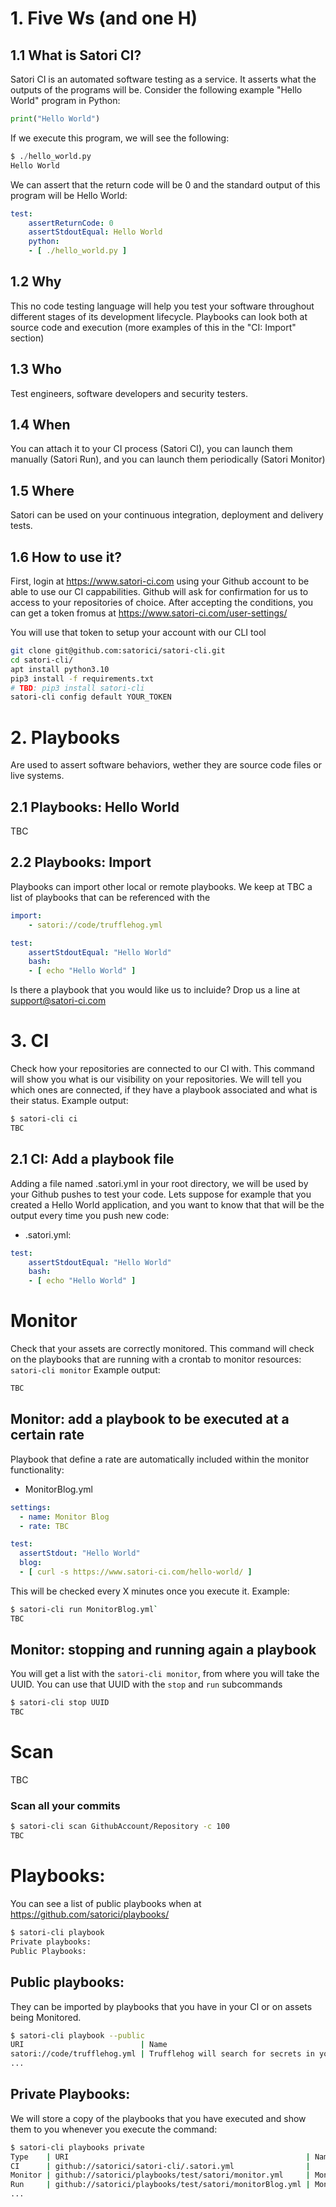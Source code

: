 # 1. Five Ws (and one H)

## 1.1 What is Satori CI?

Satori CI is an automated software testing as a service. It asserts what the outputs of the programs will be. Consider the following example "Hello World" program in Python:

```py
print("Hello World")
```

If we execute this program, we will see the following:

```py
$ ./hello_world.py
Hello World
```

We can assert that the return code will be 0 and the standard output of this program will be Hello World:

```yml
test:
    assertReturnCode: 0
    assertStdoutEqual: Hello World
    python:
    - [ ./hello_world.py ]
```

## 1.2 Why

This no code testing language will help you test your software throughout different stages of its development lifecycle. Playbooks can look both at source code and execution (more examples of this in the "CI: Import" section)

## 1.3 Who

Test engineers, software developers and security testers.

## 1.4 When

You can attach it to your CI process (Satori CI), you can launch them manually (Satori Run), and you can launch them periodically (Satori Monitor)

## 1.5 Where

Satori can be used on your continuous integration, deployment and delivery tests.

## 1.6 How to use it?

First, login at https://www.satori-ci.com using your Github account to be able to use our CI cappabilities. Github will ask for confirmation for us to access to your repositories of choice. After accepting the conditions, you can get a token fromus at https://www.satori-ci.com/user-settings/ 

You will use that token to setup your account with our CLI tool

```sh
git clone git@github.com:satorici/satori-cli.git
cd satori-cli/
apt install python3.10
pip3 install -f requirements.txt
# TBD: pip3 install satori-cli
satori-cli config default YOUR_TOKEN
```

# 2. Playbooks

Are used to assert software behaviors, wether they are source code files or live systems.

## 2.1 Playbooks: Hello World

TBC

## 2.2 Playbooks: Import

Playbooks can import other local or remote playbooks. We keep at TBC a list of playbooks that can be referenced with the

```yml
import:
    - satori://code/trufflehog.yml

test:
    assertStdoutEqual: "Hello World"
    bash:
    - [ echo "Hello World" ]
```

Is there a playbook that you would like us to incluide? Drop us a line at support@satori-ci.com

# 3. CI

Check how your repositories are connected to our CI with. This command will show you what is our visibility on your repositories. We will tell you which ones are connected, if they have a playbook associated and what is their status.
Example output:

```sh
$ satori-cli ci
TBC
```

## 2.1 CI: Add a playbook file
Adding a file named .satori.yml in your root directory, we will be used by your Github pushes to test your code. Lets suppose for example that you created a Hello World application, and you want to know that that will be the output every time you push new code:

- .satori.yml:

```yml
test:
    assertStdoutEqual: "Hello World"
    bash:
    - [ echo "Hello World" ]
```

# Monitor

Check that your assets are correctly monitored. This command will check on the playbooks that are running with a crontab to monitor resources:
`satori-cli monitor`
Example output:

```sh
TBC
```

## Monitor: add a playbook to be executed at a certain rate

Playbook that define a rate are automatically included within the monitor functionality:

- MonitorBlog.yml

```yml
settings:
  - name: Monitor Blog
  - rate: TBC

test:
  assertStdout: "Hello World"
  blog:
  - [ curl -s https://www.satori-ci.com/hello-world/ ]
```

This will be checked every X minutes once you execute it. Example:

```sh
$ satori-cli run MonitorBlog.yml`
TBC
```

## Monitor: stopping and running again a playbook

You will get a list with the `satori-cli monitor`, from where you will take the UUID. You can use that UUID with the `stop` and `run` subcommands

```sh
$ satori-cli stop UUID
TBC
```

# Scan 
TBC

### Scan all your commits

```sh
$ satori-cli scan GithubAccount/Repository -c 100
TBC
```

# Playbooks:

You can see a list of public playbooks when at https://github.com/satorici/playbooks/

```sh
$ satori-cli playbook
Private playbooks:
Public Playbooks:
```

## Public playbooks:

They can be imported by playbooks that you have in your CI or on assets being Monitored.

```sh
$ satori-cli playbook --public
URI                          | Name                                            
satori://code/trufflehog.yml | Trufflehog will search for secrets in your code 
...
```

## Private Playbooks:

We will store a copy of the playbooks that you have executed and show them to you whenever you execute the command:

```sh
$ satori-cli playbooks private
Type    | URI                                                     | Name           | Imports
CI      | github://satorici/satori-cli/.satori.yml                |                |
Monitor | github://satorici/playbooks/test/satori/monitor.yml     | Monitor Assets | monitorBlog.yml
Run     | github://satorici/playbooks/test/satori/monitorBlog.yml | Monitor Blog   |
...
```
